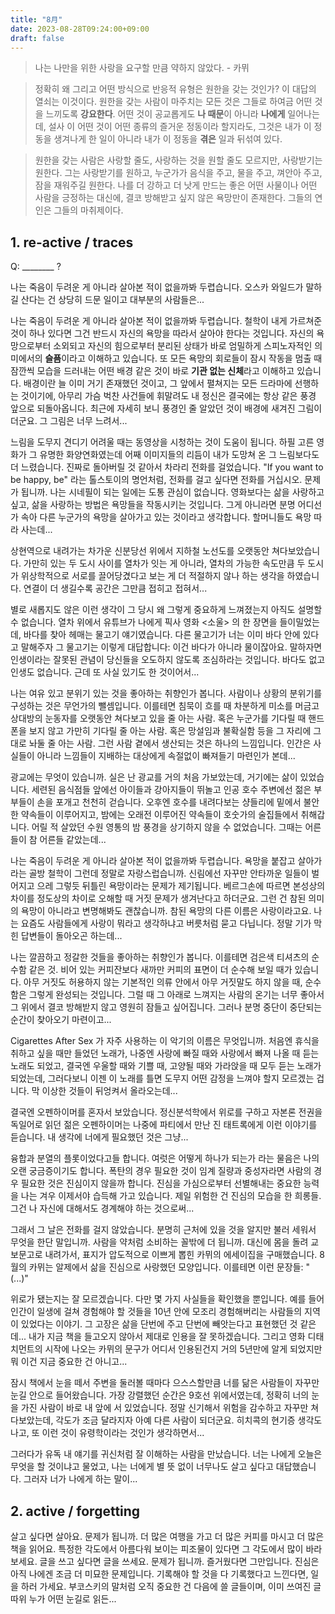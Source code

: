 ```yaml
---
title: "8月"
date: 2023-08-28T09:24:00+09:00
draft: false
---
```


> 나는 나만을 위한 사랑을 요구할 만큼 약하지 않았다. - 카뮈

> 정확히 왜 그리고 어떤 방식으로 반응적 유형은 원한을 갖는 것인가? 이 대답의 열쇠는 이것이다. 원한을 갖는 사람이 마주치는 모든 것은 그들로 하여금 어떤 것을 느끼도록 **강요한다**. 어떤 것이 공교롭게도 **나 때문**이 아니라 **나에게** 일어나는데, 설사 이 어떤 것이 어떤 종류의 즐거운 정동이라 할지라도, 그것은 내가 이 정동을 생겨나게 한 일이 아니라 내가 이 정동을 **겪은** 일과 뒤섞여 있다.

> 원한을 갖는 사람은 사랑할 줄도, 사랑하는 것을 원할 줄도 모르지만, 사랑받기는 원한다. 그는 사랑받기를 원하고, 누군가가 음식을 주고, 물을 주고, 껴안아 주고, 잠을 재워주길 원한다. 나를 더 강하고 더 낫게 만드는 좋은 어떤 사물이나 어떤 사람을 긍정하는 대신에, 결코 방해받고 싶지 않은 욕망만이 존재한다. 그들의 연인은 그들의 마취제이다.

## 1. re-active / traces

Q: ________ ?

나는 죽음이 두려운 게 아니라 살아본 적이 없을까봐 두렵습니다. 오스카 와일드가 말하길 산다는 건 상당히 드문 일이고 대부분의 사람들은...

나는 죽음이 두려운 게 아니라 살아본 적이 없을까봐 두렵습니다. 철학이 내게 가르쳐준 것이 하나 있다면 그건 반드시 자신의 욕망을 따라서 살아야 한다는 것입니다. 자신의 욕망으로부터 소외되고 자신의 힘으로부터 분리된 상태가 바로 엄밀하게 스피노자적인 의미에서의 **슬픔**이라고 이해하고 있습니다. 또 모든 욕망의 회로들이 잠시 작동을 멈출 때 잠깐씩 모습을 드러내는 어떤 배경 같은 것이 바로 **기관 없는 신체**라고 이해하고 있습니다. 배경이란 늘 이미 거기 존재했던 것이고, 그 앞에서 펼쳐지는 모든 드라마에 선행하는 것이기에, 아무리 가슴 벅찬 사건들에 휘말려도 내 정신은 결국에는 항상 같은 풍경 앞으로 되돌아옵니다. 최근에 자세히 보니 풍경인 줄 알았던 것이 배경에 새겨진 그림이더군요. 그 그림은 너무 느려서...

느림을 도무지 견디기 어려울 때는 동영상을 시청하는 것이 도움이 됩니다. 하필 고른 영화가 그 유명한 화양연화였는데 어째 이미지들의 리듬이 내가 도망쳐 온 그 느림보다도 더 느렸습니다. 진짜로 돌아버릴 것 같아서 차라리 전화를 걸었습니다. "If you want to be happy, be" 라는 톨스토이의 명언처럼, 전화를 걸고 싶다면 전화를 거십시오. 문제가 됩니까. 나는 시네필이 되는 일에는 도통 관심이 없습니다. 영화보다는 삶을 사랑하고 싶고, 삶을 사랑하는 방법은 욕망들을 작동시키는 것입니다. 그게 아니라면 분명 어디선가 속아 다른 누군가의 욕망을 살아가고 있는 것이라고 생각합니다. 할머니들도 욕망 따라 사는데...

상현역으로 내려가는 차가운 신분당선 위에서 지하철 노선도를 오랫동안 쳐다보았습니다. 가만히 있는 두 도시 사이를 열차가 잇는 게 아니라, 열차의 가능한 속도만큼 두 도시가 위상학적으로 서로를 끌어당겼다고 보는 게 더 적절하지 않나 하는 생각을 하였습니다. 연결이 더 생길수록 공간은 그만큼 접히고 접혀서...

별로 새롭지도 않은 이런 생각이 그 당시 왜 그렇게 중요하게 느껴졌는지 아직도 설명할 수 없습니다. 열차 위에서 유튜브가 나에게 픽사 영화 <소울> 의 한 장면을 들이밀었는데, 바다를 찾아 헤매는 물고기 얘기였습니다. 다른 물고기가 너는 이미 바다 안에 있다고 말해주자 그 물고기는 이렇게 대답합니다: 이건 바다가 아니라 물이잖아요. 말하자면 인생이라는 잘못된 관념이 당신들을 오도하지 않도록 조심하라는 것입니다. 바다도 없고 인생도 없습니다. 근데 또 사실 있기도 한 것이어서...

나는 여유 있고 분위기 있는 것을 좋아하는 취향인가 봅니다. 사람이나 상황의 분위기를 구성하는 것은 무언가의 뺄셈입니다. 이를테면 침묵이 흐를 때 차분하게 미소를 머금고 상대방의 눈동자를 오랫동안 쳐다보고 있을 줄 아는 사람. 혹은 누군가를 기다릴 때 핸드폰을 보지 않고 가만히 기다릴 줄 아는 사람. 혹은 망설임과 불확실함 등을 그 자리에 그대로 놔둘 줄 아는 사람. 그런 사람 곁에서 생산되는 것은 하나의 느낌입니다. 인간은 사실들이 아니라 느낌들이 지배하는 대상에게 속절없이 빠져들기 마련인가 본데...

광교에는 무엇이 있습니까. 실은 난 광교를 거의 처음 가보았는데, 거기에는 삶이 있었습니다. 세련된 음식점들 앞에선 아이들과 강아지들이 뛰놀고 인공 호수 주변에선 젊은 부부들이 손을 포개고 천천히 걷습니다. 오후엔 호수를 내려다보는 샹들리에 밑에서 불안한 약속들이 이루어지고, 밤에는 오래전 이루어진 약속들이 호숫가의 술집들에서 취해갑니다. 어릴 적 살았던 수원 영통의 밤 풍경을 상기하지 않을 수 없었습니다. 그때는 어른들이 참 어른들 같았는데...

나는 죽음이 두려운 게 아니라 살아본 적이 없을까봐 두렵습니다. 욕망을 붙잡고 살아가라는 골방 철학이 그런데 정말로 자랑스럽습니까. 신림에선 자꾸만 안타까운 일들이 벌어지고 으레 그렇듯 뒤틀린 욕망이라는 문제가 제기됩니다. 베르그손에 따르면 본성상의 차이를 정도상의 차이로 오해할 때 거짓 문제가 생겨난다고 하더군요. 그런 건 참된 의미의 욕망이 아니라고 변명해봐도 괜찮습니까. 참된 욕망의 다른 이름은 사랑이라고요. 나는 요즘도 사람들에게 사랑이 뭐라고 생각하냐고 버릇처럼 묻고 다닙니다. 정말 기가 막힌 답변들이 돌아오곤 하는데...

나는 깔끔하고 정갈한 것들을 좋아하는 취향인가 봅니다. 이를테면 검은색 티셔츠의 순수함 같은 것. 비어 있는 커피잔보다 새까만 커피의 표면이 더 순수해 보일 때가 있습니다. 아무 거짓도 허용하지 않는 기본적인 의류 안에서 아무 거짓말도 하지 않을 때, 순수함은 그렇게 완성되는 것입니다. 그럴 때 그 아래로 느껴지는 사람의 온기는 너무 좋아서 그 위에서 결코 방해받지 않고 영원히 잠들고 싶어집니다. 그러나 분명 중단이 중단되는 순간이 찾아오기 마련이고...

Cigarettes After Sex 가 자주 사용하는 이 악기의 이름은 무엇입니까. 처음엔 휴식을 취하고 싶을 때만 들었던 노래가, 나중엔 사랑에 빠질 때와 사랑에서 빠져 나올 때 듣는 노래도 되었고, 결국엔 우울할 때와 기쁠 때, 고양될 때와 가라앉을 때 모두 듣는 노래가 되었는데, 그러다보니 이젠 이 노래를 틀면 도무지 어떤 감정을 느껴야 할지 모르겠는 겁니다. 막 이상한 것들이 뒤엉켜서 올라오는데...

결국엔 오펜하이머를 혼자서 보았습니다. 정신분석학에서 위로를 구하고 자본론 전권을 독일어로 읽던 젊은 오펜하이머는 나중에 파티에서 만난 진 태트록에게 이런 이야기를 듣습니다. 내 생각에 너에게 필요했던 것은 그냥...

융합과 분열의 플롯이었다고들 합니다. 여럿은 어떻게 하나가 되는가 라는 물음은 나의 오랜 궁금증이기도 합니다. 폭탄의 경우 필요한 것이 임계 질량과 중성자라면 사람의 경우 필요한 것은 진심이지 않을까 합니다. 진심을 가심으로부터 선별해내는 중요한 능력을 나는 겨우 이제서야 습득해 가고 있습니다. 제일 위험한 건 진심의 모습을 한 희롱들. 그건 나 자신에 대해서도 경계해야 하는 것으로써...

그래서 그 날은 전화를 걸지 않았습니다. 분명히 근처에 있을 것을 알지만 불러 세워서 무엇을 한단 말입니까. 사람을 약처럼 소비하는 꼴밖에 더 됩니까. 대신에 몸을 돌려 교보문고로 내려가서, 표지가 압도적으로 이쁘게 뽑힌 카뮈의 에세이집을 구매했습니다. 8월의 카뮈는 알제에서 삶을 진심으로 사랑했던 모양입니다. 이를테면 이런 문장들: "(...)"

위로가 됐는지는 잘 모르겠습니다. 다만 몇 가지 사실들을 확인했을 뿐입니다. 예를 들어 인간이 일생에 걸쳐 경험해야 할 것들을 10년 안에 모조리 경험해버리는 사람들의 지역이 있었다는 이야기. 그 고장은 삶을 단번에 주고 단번에 빼앗는다고 표현했던 것 같은데... 내가 지금 책을 들고오지 않아서 제대로 인용을 잘 못하겠습니다. 그리고 영화 디태치먼트의 시작에 나오는 카뮈의 문구가 어디서 인용된건지 거의 5년만에 알게 되었지만 뭐 이건 지금 중요한 건 아니고...

잠시 책에서 눈을 떼서 주변을 둘러볼 때마다 으스스할만큼 너를 닮은 사람들이 자꾸만 눈길 안으로 들어왔습니다. 가장 강렬했던 순간은 9호선 위에서였는데, 정확히 너의 눈을 가진 사람이 바로 내 앞에 서 있었습니다. 정말 신기해서 위험을 감수하고 자꾸만 쳐다보았는데, 각도가 조금 달라지자 아예 다른 사람이 되더군요. 히치콕의 현기증 생각도 나고, 또 이런 것이 유령학이라는 것인가 생각하면서...

그러다가 유독 내 얘기를 귀신처럼 잘 이해하는 사람을 만났습니다. 너는 나에게 오늘은 무엇을 할 것이냐고 물었고, 나는 너에게 별 뜻 없이 너무나도 살고 싶다고 대답했습니다. 그러자 너가 나에게 하는 말이...


## 2. active / forgetting

살고 싶다면 살아요. 문제가 됩니까. 더 많은 여행을 가고 더 많은 커피를 마시고 더 많은 책을 읽어요. 특정한 각도에서 아름다워 보이는 피조물이 있다면 그 각도에서 많이 바라보세요. 글을 쓰고 싶다면 글을 쓰세요. 문제가 됩니까. 즐거웠다면 그만입니다. 진심은 아직 나에겐 조금 더 미묘한 문제입니다. 기록해야 할 것을 다 기록했다고 느낀다면, 일을 하러 가세요. 부코스키의 말처럼 오직 중요한 건 다음에 쓸 글들이며, 이미 쓰여진 글 따위 누가 어떤 눈길로 읽든...


